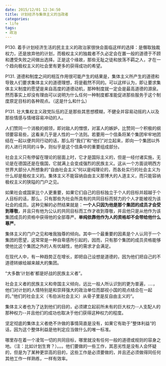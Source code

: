 ```yaml
---
date: 2015/12/01 12:34:50
title: 计划经济与集体主义的当政者
categories:
- life
tags:
- 政治
---
```


P130. 着手计划经济生活的民主主义的政治家很快会面临这样的选择：是僭取独裁权力，还是放弃他的计划，而极权主义的独裁者不久必定会在置一般的道德于不顾和遭受失败之间做出选择。正是这个缘故，那些无耻之徒和放荡不羁之人，才在一个趋向极权主义的社会里有更多的获得成功的希望。

P131. 道德和制度之间的相互作用很可能产生的结果是，集体主义所产生的道德和导致人们要求集体主义的道德理想，将是截然不同的。可以这样认为，即让要求集体主义制度的愿望是来自高度的道德动机，那种制度就一定会是最高道德的源泉。然而事实上却没有理由可以说明为什么任何一种制度都准能促进那些服务于这个制度原定目标的各种观点。（这是什么和什么）

P131. 壮大集权主义政党队伍的正是那些其思想模糊，不健全并容易动摇的人以及那些情感与情绪容易冲动的人。

人们赞同一个消极的纲领，即对敌人的憎恨，对富人的嫉妒，比赞同一个积极的纲领要容易些，这看来几乎是人性的一个法则。若要用一个信条将某个集团牢牢地团结在一起以便共同行动的话，那么将“我们”和“他们”对立起来，即向一个集团以外的人进行共同的斗争，则似乎是这个信条中的重要组成部分。

社会主义只有停留在理论的层面上时，它才是国际主义的，但是一经付诸实施，无论是在德国还是在俄国，它就满上会变成强烈的民族主义。这从一个方面说明西方世界大部分人所想象的“自由社会主义”何以是纯理论的，而各处实行的社会主义为什么却是极权主义的。集体主义不能容纳自由主义那博大的人道主义，而只能容纳极权主义的狭隘的门户之见。

如果社会或国家比个人更重要，如果它们自己的目标独立于个人的目标并超越于个人目标的话，那么，只有那些为社会所具有的共同目标而努力的个人才能被视为该社会的成员。这种见解的必然结果就是：**一个人只因为他是那个集团的成员才会受到尊敬**，并且只有他为公认的共同目标而工作才收到尊敬，并且他只是从他作为该集团成员的资格中获得他的全部尊严。**单纯依靠他作为人的资格却不会带给他什么尊严**。

集体主义的门户之见和唯我独尊的倾向。其中一个最重要的因素是个人认同于一个集团的愿望，这常常是一种自卑感所引起的，因而，只有那个集团的成员资格能够使他比这个集团之外的人有优越性，他的需求才会满足。

在现代人中，有一种趋势正在增长，即把自己设想是道德的，因为他们把自己的不道德转嫁给越来越大的集团。

“大多数‘计划者’都是好战的民族主义者”。

社会主义者的民族主义和帝国主义倾向，远比一般人所认识到的更为普遍，....，他们对计划的人情特别是和崇拜强大的政治单位而鄙视小国的观点结合在一起的。”他们的社会主义（韦伯派社会主义）从骨子里是反自由主义的“。

集体主义者也为了达到他们的目的，必须建立起前所未有的巨大权力--人支配人的那种权力--并且他们的成功也取决于他们获得这种权力的程度。

坚定彻底的集体主义者绝不许做的事情简直是没有，如果它有助于”整体利益“的话，因为这个整体利益是他判定应当做什么的唯一标准。

哪里存在着一个凌驾一切的共同目标，哪里就没有任何一般的道德或规则的容身之地。（注：比如计划生育？）。。。他们要做的一些工作，其恶劣性是没有人会怀疑的，但是为了某种更崇高的目的，这些工作是必须要做的，并且还必须做得同任何其他工作一样熟练，一样有效率。
